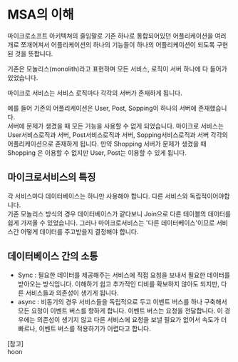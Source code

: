 # MSA의 이해

마이크로소프트 아키텍쳐의 줄임말로 기존 하나로 통합되어있던 어플리케이션을 여러개로 쪼개어져서 어플리케이션의 하나의 기능들이 하나의 어플리케이션이 되도록 구현된 것을 뜻합니다.

기존은 모놀리스(monolith)라고 표현하며 모든 서비스, 로직이 서버 하나에 다 들어가 있었습니다.

마이크로 서비스는 서비스 로직마다 각각의 서버가 존재하게 됩니다.

예를 들어 기존의 어플리케이션은 User, Post, Sopping이 하나의 서버에 존재했습니다.  
서버에 문제가 생겼을 때 모든 기능을 사용할 수 없게 되었습니다. 마이크로 서비스는 User서비스로직과 서버, Post서비스로직과 서버, Sopping서비스로직과 서버 각각의 어플리케이션으로 존재하게 됩니다. 만약 Shopping 서버가 문제가 생겼을 때 Shopping 은 이용할 수 없지만 User, Post는 이용할 수 있게 됩니다.

## 마이크로서비스의 특징

각 서비스마다 데이터베이스는 하나만 사용해야 합니다. 다른 서비스와 독립적이어야합니다.  
기존 모놀리스 방식의 경우 데이터베이스가 같다보니 Join으로 다른 테이블의 데이터를 쉽게 가져올 수 있었습니다. 그러나 마이크로서비스는 '다른 데이터베이스'이므로 서비스간 어떻게 데이터를 주고받을지 결정해야 합니다.

## 데이터베이스 간의 소통

- Sync : 필요한 데이터를 제공해주는 서비스에 직접 요청을 보내서 필요한 데이터를 받아오는 방식입니다. 이해하기 쉽고 추가적인 디비를 확보하지 않아도 되지만, 다른 서비스들과 의존성이 생기게 됩니다.
- async : 비동기의 경우 서비스들을 독립적으로 두고 이벤트 버스를 하나 구축해서 모든 요청이 이벤트 버스를 향하게 합니다. 이벤트 버스는 요청을 전달합니다. 이 경우에는 의존성이 생기지 않고 다른 서비스에 요청을 보낼 필요가 없어서 속도가 더 빠르나, 이벤트 버스를 적용하기가 어렵다고 합니다.

[참고]  
hoon
